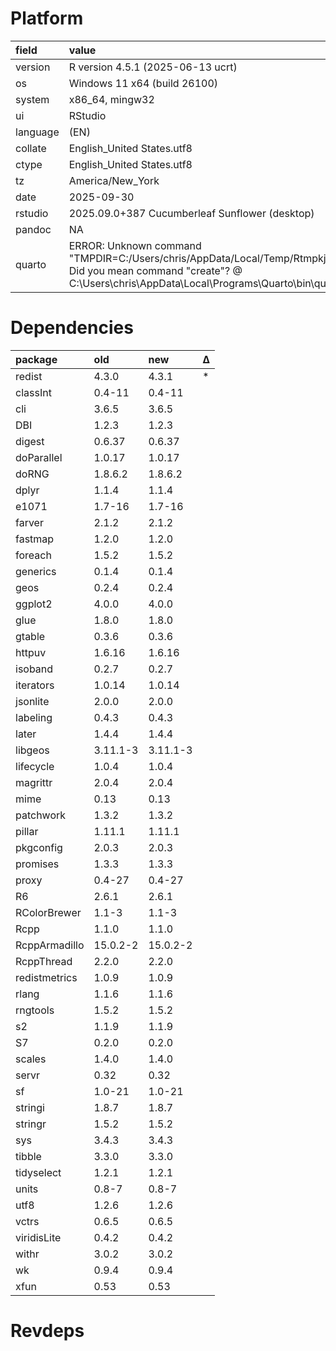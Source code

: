 # Platform

|field    |value                                                                                                                                                                                       |
|:--------|:-------------------------------------------------------------------------------------------------------------------------------------------------------------------------------------------|
|version  |R version 4.5.1 (2025-06-13 ucrt)                                                                                                                                                           |
|os       |Windows 11 x64 (build 26100)                                                                                                                                                                |
|system   |x86_64, mingw32                                                                                                                                                                             |
|ui       |RStudio                                                                                                                                                                                     |
|language |(EN)                                                                                                                                                                                        |
|collate  |English_United States.utf8                                                                                                                                                                  |
|ctype    |English_United States.utf8                                                                                                                                                                  |
|tz       |America/New_York                                                                                                                                                                            |
|date     |2025-09-30                                                                                                                                                                                  |
|rstudio  |2025.09.0+387 Cucumberleaf Sunflower (desktop)                                                                                                                                              |
|pandoc   |NA                                                                                                                                                                                          |
|quarto   |ERROR: Unknown command "TMPDIR=C:/Users/chris/AppData/Local/Temp/RtmpkjDPsI/file65044fd34ecf". Did you mean command "create"? @ C:\Users\chris\AppData\Local\Programs\Quarto\bin\quarto.exe |

# Dependencies

|package       |old      |new      |Δ  |
|:-------------|:--------|:--------|:--|
|redist        |4.3.0    |4.3.1    |*  |
|classInt      |0.4-11   |0.4-11   |   |
|cli           |3.6.5    |3.6.5    |   |
|DBI           |1.2.3    |1.2.3    |   |
|digest        |0.6.37   |0.6.37   |   |
|doParallel    |1.0.17   |1.0.17   |   |
|doRNG         |1.8.6.2  |1.8.6.2  |   |
|dplyr         |1.1.4    |1.1.4    |   |
|e1071         |1.7-16   |1.7-16   |   |
|farver        |2.1.2    |2.1.2    |   |
|fastmap       |1.2.0    |1.2.0    |   |
|foreach       |1.5.2    |1.5.2    |   |
|generics      |0.1.4    |0.1.4    |   |
|geos          |0.2.4    |0.2.4    |   |
|ggplot2       |4.0.0    |4.0.0    |   |
|glue          |1.8.0    |1.8.0    |   |
|gtable        |0.3.6    |0.3.6    |   |
|httpuv        |1.6.16   |1.6.16   |   |
|isoband       |0.2.7    |0.2.7    |   |
|iterators     |1.0.14   |1.0.14   |   |
|jsonlite      |2.0.0    |2.0.0    |   |
|labeling      |0.4.3    |0.4.3    |   |
|later         |1.4.4    |1.4.4    |   |
|libgeos       |3.11.1-3 |3.11.1-3 |   |
|lifecycle     |1.0.4    |1.0.4    |   |
|magrittr      |2.0.4    |2.0.4    |   |
|mime          |0.13     |0.13     |   |
|patchwork     |1.3.2    |1.3.2    |   |
|pillar        |1.11.1   |1.11.1   |   |
|pkgconfig     |2.0.3    |2.0.3    |   |
|promises      |1.3.3    |1.3.3    |   |
|proxy         |0.4-27   |0.4-27   |   |
|R6            |2.6.1    |2.6.1    |   |
|RColorBrewer  |1.1-3    |1.1-3    |   |
|Rcpp          |1.1.0    |1.1.0    |   |
|RcppArmadillo |15.0.2-2 |15.0.2-2 |   |
|RcppThread    |2.2.0    |2.2.0    |   |
|redistmetrics |1.0.9    |1.0.9    |   |
|rlang         |1.1.6    |1.1.6    |   |
|rngtools      |1.5.2    |1.5.2    |   |
|s2            |1.1.9    |1.1.9    |   |
|S7            |0.2.0    |0.2.0    |   |
|scales        |1.4.0    |1.4.0    |   |
|servr         |0.32     |0.32     |   |
|sf            |1.0-21   |1.0-21   |   |
|stringi       |1.8.7    |1.8.7    |   |
|stringr       |1.5.2    |1.5.2    |   |
|sys           |3.4.3    |3.4.3    |   |
|tibble        |3.3.0    |3.3.0    |   |
|tidyselect    |1.2.1    |1.2.1    |   |
|units         |0.8-7    |0.8-7    |   |
|utf8          |1.2.6    |1.2.6    |   |
|vctrs         |0.6.5    |0.6.5    |   |
|viridisLite   |0.4.2    |0.4.2    |   |
|withr         |3.0.2    |3.0.2    |   |
|wk            |0.9.4    |0.9.4    |   |
|xfun          |0.53     |0.53     |   |

# Revdeps

